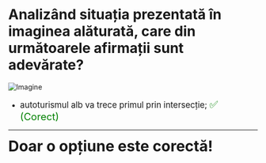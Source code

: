 # Analizând situația prezentată în imaginea alăturată, care din următoarele afirmații sunt adevărate?

![Imagine](https://www.arr-atestate.ro/upload/img/questions/img/analizand-situatia-prezentata-in-imaginea-alaturata-care-din-urmatoarele-afirmatii-sunt-adevarate.jpg)

- <span style="font-size: larger;">autoturismul alb va trece primul prin intersecție; <span style="color: green; font-size: larger;">✅ (Corect)</span></span>

---

<span style="font-size: 30px; font-weight: bold;">**Doar o opțiune este corectă!**</span>
